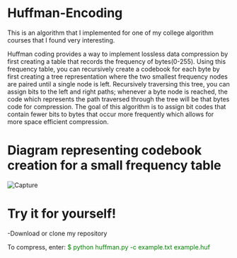 
# Huffman-Encoding


This is an algorithm that I implemented for one of my college algorithm courses that I found very interesting.

Huffman coding provides a way to implement lossless data compression by first creating a table that records the frequency
of bytes(0-255). Using this frequency table, you can recursively create a codebook for each byte by first creating a tree representation
where the two smallest frequency nodes are paired until a single node is left. Recursively traversing this tree, you can assign bits to the left and right paths; whenever a byte node is reached, the code which represents the path traversed through the tree will be that bytes code for compression. The goal of this algorithm is to assign bit codes that contain fewer bits to bytes that occur more frequently which allows for more space efficient compression.


# Diagram representing codebook creation for a small frequency table
![Capture](https://user-images.githubusercontent.com/79820503/113082565-b872da00-91a8-11eb-9c36-263757c989fe.PNG)


# Try it for yourself!

-Download or clone my repository

To compress, enter:<span style="color: green"> $ python huffman.py -c example.txt example.huf </span>
